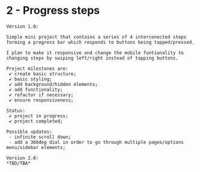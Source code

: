 # 2 - Progress steps

    Version 1.0:

    Simple mini project that contains a series of 4 interconected steps forming a progress bar which responds to buttons being tapped/pressed.

    I plan to make it responsive and change the mobile funtionality to changing steps by swiping left/right instead of tapping buttons.

    Project milestones are:
     ✔ create basic structure;
     ✔ basic styling;
     ✔ add background/hidden elements;
     ✔ add functionality;
     ✔ refactor if necessary;
     ✔ ensure responsiveness;

    Status:
     ✔ project in progress;
     ✔ project completed;

    Possible updates:
     - infinite scroll down;
     - add a 360deg dial in order to go through multiple pages/options menu/sidebar elements;

    Version 2.0:
    *TBD/TBA*
